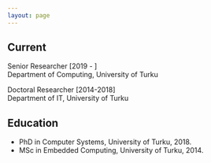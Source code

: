 ```yaml
---
layout: page
---
```

  
    
## Current

Senior Researcher [2019 - ]  
Department of Computing, University of Turku

Doctoral Researcher [2014-2018]  
Department of IT, University of Turku

## Education

- PhD in Computer Systems, University of Turku, 2018. 
- MSc in Embedded Computing, University of Turku, 2014.
